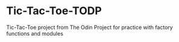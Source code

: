 # Tic-Tac-Toe-TODP
Tic-Tac-Toe project from The Odin Project for practice with factory functions and modules
